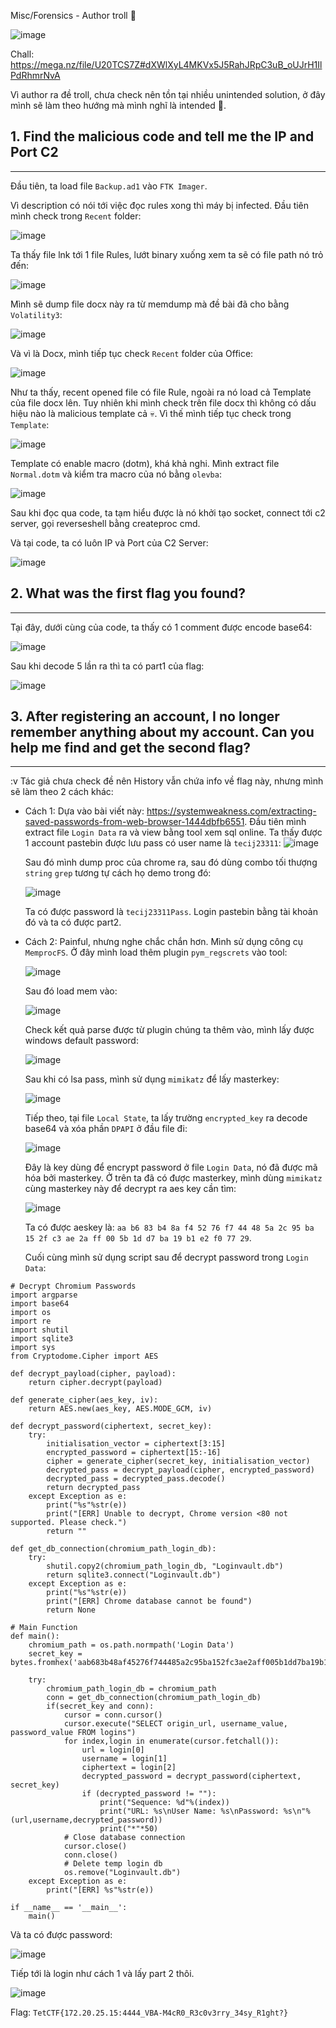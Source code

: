 Misc/Forensics - Author troll 🐸

![image](https://github.com/NVex0/uWU/assets/113530029/0e24a4d6-5fc7-487e-aa80-6cb76661acad)

Chall: https://mega.nz/file/U20TCS7Z#dXWlXyL4MKVx5J5RahJRpC3uB_oUJrH1IlPdRhmrNvA

Vì author ra đề troll, chưa check nên tồn tại nhiều unintended solution, ở đây mình sẽ làm theo hướng mà mình nghĩ là intended 🐧.

## 1. Find the malicious code and tell me the IP and Port C2
----

Đầu tiên, ta load file `Backup.ad1` vào `FTK Imager`.

Vì description có nói tới việc đọc rules xong thì máy bị infected. Đầu tiên mình check trong `Recent` folder:

![image](https://github.com/NVex0/uWU/assets/113530029/5eb2e3c8-f4d7-4a98-9baa-8cd658859750)

Ta thấy file lnk tới 1 file Rules, lướt binary xuống xem ta sẽ có file path nó trỏ đến:

![image](https://github.com/NVex0/uWU/assets/113530029/fe2cf0d9-5c45-421b-af99-57164cafad9f)

Mình sẽ dump file docx này ra từ memdump mà đề bài đã cho bằng `Volatility3`:

![image](https://github.com/NVex0/uWU/assets/113530029/22790b83-4390-4341-9f5e-bf7b984d427f)

Và vì là Docx, mình tiếp tục check `Recent` folder của Office:

![image](https://github.com/NVex0/uWU/assets/113530029/ad6c44f9-2145-4df1-bdb6-d7b371f68e7e)

Như ta thấy, recent opened file có file Rule, ngoài ra nó load cả Template của file docx lên. Tuy nhiên khi mình check trên file docx thì không có dấu hiệu nào là malicious template cả 💀. Vì thế mình tiếp tục check trong `Template`:

![image](https://github.com/NVex0/uWU/assets/113530029/1d807350-82f2-4d7d-8783-154ce6e96175)

Template có enable macro (dotm), khá khả nghi. Mình extract file `Normal.dotm` và kiểm tra macro của nó bằng `olevba`:

![image](https://github.com/NVex0/uWU/assets/113530029/da02281f-65e2-41d6-b1f4-874322cc7239)

Sau khi đọc qua code, ta tạm hiểu được là nó khởi tạo socket, connect tới c2 server, gọi reverseshell bằng createproc cmd. 

Và tại code, ta có luôn IP và Port của C2 Server:

![image](https://github.com/NVex0/uWU/assets/113530029/8295653a-1b48-4027-bc0e-71ab8793f22b)

## 2. What was the first flag you found? 
----

Tại đây, dưới cùng của code, ta thấy có 1 comment được encode base64:

![image](https://github.com/NVex0/uWU/assets/113530029/ec754fe6-8009-4d68-834a-b1383e96aaa0)

Sau khi decode 5 lần ra thì ta có part1 của flag:

![image](https://github.com/NVex0/uWU/assets/113530029/cc268610-7c3f-4bc4-ba16-12d82d2897b9)

## 3. After registering an account, I no longer remember anything about my account. Can you help me find and get the second flag? 
----

:v Tác giả chưa check đề nên History vẫn chứa info về flag này, nhưng mình sẽ làm theo 2 cách khác:

- Cách 1: Dựa vào bài viết này: https://systemweakness.com/extracting-saved-passwords-from-web-browser-1444dbfb6551. Đầu tiên mình extract file `Login Data` ra và view bằng tool xem sql online. Ta thấy được 1 account pastebin được lưu pass có user name là `tecij23311`:
  ![image](https://github.com/NVex0/uWU/assets/113530029/a4038486-2f3d-41d5-a9f9-bac257c24a67)
  
  Sau đó mình dump proc của chrome ra, sau đó dùng combo tối thượng `string` `grep` tương tự cách họ demo trong đó:

  ![image](https://github.com/NVex0/uWU/assets/113530029/f2b6fd8d-8cee-41f8-a0f2-449c69bf1c90)

  Ta có được password là `tecij23311Pass`. Login pastebin bằng tài khoản đó và ta có được part2.

- Cách 2: Painful, nhưng nghe chắc chắn hơn. Mình sử dụng công cụ `MemprocFS`. Ở đây mình load thêm plugin `pym_regscrets` vào tool:

  ![image](https://github.com/NVex0/uWU/assets/113530029/be08b6f7-5d47-4fbe-98cd-04098601540a)

  Sau đó load mem vào:

  ![image](https://github.com/NVex0/uWU/assets/113530029/cc61220e-37b9-4011-b102-c45a9831a134)

  Check kết quả parse được từ plugin chúng ta thêm vào, mình lấy được windows default password:

  ![image](https://github.com/NVex0/uWU/assets/113530029/7716c212-7489-4ecf-91dc-9522e4478795)

  Sau khi có lsa pass, mình sử dụng `mimikatz` để lấy masterkey:

  ![image](https://github.com/NVex0/uWU/assets/113530029/48e25375-b22c-4e7b-9452-b3bf637d45c9)

  Tiếp theo, tại file `Local State`, ta lấy trường `encrypted_key` ra decode base64 và xóa phần `DPAPI` ở đầu file đi:

  ![image](https://github.com/NVex0/uWU/assets/113530029/a19ced76-51e2-4124-b3c5-77edda4ddf34)

  Đây là key dùng để encrypt password ở file `Login Data`, nó đã được mã hóa bởi masterkey. Ở trên ta đã có được masterkey, mình dùng `mimikatz` cùng masterkey này để decrypt ra aes key cần tìm:

  ![image](https://github.com/NVex0/uWU/assets/113530029/11eae174-b5c4-40a3-8ce4-adac677363a0)

  Ta có được aeskey là: `aa b6 83 b4 8a f4 52 76 f7 44 48 5a 2c 95 ba 15 2f c3 ae 2a ff 00 5b 1d d7 ba 19 b1 e2 f0 77 29`.

  Cuối cùng mình sử dụng script sau để decrypt password trong `Login Data`:

```
# Decrypt Chromium Passwords
import argparse
import base64
import os
import re
import shutil
import sqlite3
import sys
from Cryptodome.Cipher import AES

def decrypt_payload(cipher, payload):
    return cipher.decrypt(payload)

def generate_cipher(aes_key, iv):
    return AES.new(aes_key, AES.MODE_GCM, iv)

def decrypt_password(ciphertext, secret_key):
    try:
        initialisation_vector = ciphertext[3:15]
        encrypted_password = ciphertext[15:-16]
        cipher = generate_cipher(secret_key, initialisation_vector)
        decrypted_pass = decrypt_payload(cipher, encrypted_password)
        decrypted_pass = decrypted_pass.decode()  
        return decrypted_pass
    except Exception as e:
        print("%s"%str(e))
        print("[ERR] Unable to decrypt, Chrome version <80 not supported. Please check.")
        return ""
    
def get_db_connection(chromium_path_login_db):
    try:
        shutil.copy2(chromium_path_login_db, "Loginvault.db") 
        return sqlite3.connect("Loginvault.db")
    except Exception as e:
        print("%s"%str(e))
        print("[ERR] Chrome database cannot be found")
        return None

# Main Function
def main():
    chromium_path = os.path.normpath('Login Data')
    secret_key = bytes.fromhex('aab683b48af45276f744485a2c95ba152fc3ae2aff005b1dd7ba19b1e2f07729')

    try:
        chromium_path_login_db = chromium_path
        conn = get_db_connection(chromium_path_login_db)
        if(secret_key and conn):
            cursor = conn.cursor()
            cursor.execute("SELECT origin_url, username_value, password_value FROM logins")
            for index,login in enumerate(cursor.fetchall()):
                url = login[0]
                username = login[1]
                ciphertext = login[2]
                decrypted_password = decrypt_password(ciphertext, secret_key)
                if (decrypted_password != ""):
                    print("Sequence: %d"%(index))
                    print("URL: %s\nUser Name: %s\nPassword: %s\n"%(url,username,decrypted_password))
                    print("*"*50)
            # Close database connection
            cursor.close()
            conn.close()
            # Delete temp login db
            os.remove("Loginvault.db")
    except Exception as e:
        print("[ERR] %s"%str(e))
 
if __name__ == '__main__':
    main()
```

Và ta có được password:

![image](https://github.com/NVex0/uWU/assets/113530029/e4c2a406-03b3-417d-b413-b1ec47f15987)

Tiếp tới là login như cách 1 và lấy part 2 thôi.

![image](https://github.com/NVex0/uWU/assets/113530029/bdf78274-c681-4e4c-9280-8405447f986e)

Flag: `TetCTF{172.20.25.15:4444_VBA-M4cR0_R3c0v3rry_34sy_R1ght?}`
